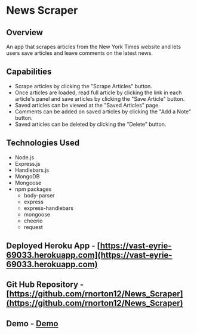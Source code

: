 # News Scraper

## Overview
An app that scrapes articles from the New York Times website and lets users save articles and leave comments on the latest news.

## Capabilities
- Scrape articles by clicking the "Scrape Articles" button.
- Once articles are loaded, read full article by clicking the link in each article's panel and save articles by clicking the "Save Article" button.
- Saved articles can be viewed at the "Saved Articles" page.
- Comments can be added on saved articles by clicking the "Add a Note" button.
- Saved articles can be deleted by clicking the "Delete" button.

## Technologies Used
- Node.js
- Express.js
- Handlebars.js
- MongoDB
- Mongoose
- npm packages
    - body-parser
    - express
    - express-handlebars
    - mongoose
    - cheerio
    - request

## Deployed Heroku App - [https://vast-eyrie-69033.herokuapp.com](https://vast-eyrie-69033.herokuapp.com)
## Git Hub Repository - [https://github.com/rnorton12/News_Scraper](https://github.com/rnorton12/News_Scraper)
## Demo - [Demo](/gifs/Demo.gif)